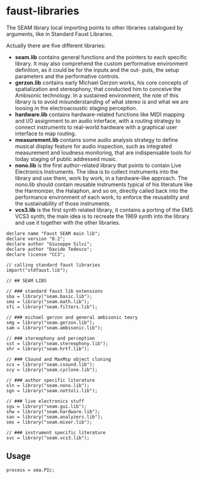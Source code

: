 # faust-libraries

The SEAM library local importing points to other libraries catalogued by arguments, like in Standard Faust Libraries.

Actually there are five different libraries:

* **seam.lib** contains general functions and the pointers to each specific library. It may also comprehend the custom performative environment definition, as it could be for the inputs and the out- puts, the setup parameters and the performative controls.
* **gerzon.lib** contains early Michael Gerzon works, his core concepts of spatialization and stereophony, that conducted him to conceive the Ambisonic technology. In a sustained environment, the role of this library is to avoid misunderstanding of what stereo is and what we are loosing in the electroacoustic staging perception.
* **hardware.lib** contains hardware-related functions like MIDI mapping and I/O assignment to an audio interface, with a routing strategy to connect instruments to real-world hardware with a graphical user interface to map routing.
* **measurement.lib** contains some audio analysis strategy to define musical display feature for audio inspection, such as integrated measurement and loudness monitoring, that are indispensable tools for today staging of public addressed music.
* **nono.lib** is the first author-related library that points to contain Live Electronics Instruments. The idea is to collect instruments into the library and use them, work by work, in a hardware-like approach. The nono.lib should contain reusable instruments typical of his literature like the Harmonizer, the Halaphon, and so on, directly called back into the performance environment of each work, to enforce the reusability and the sustainability of those instruments.
* **vcs3.lib** is the first synth related library, it contains a porting of the EMS VCS3 synth; the main idea is to recreate the 1969 synth into the library and use it together with the other libraries.

```text
declare name "Faust SEAM main lib";
declare version "0.2";
declare author "Giuseppe Silvi";
declare author "Davide Tedesco";
declare license "CC3";

// calling standard faust libraries
import("stdfaust.lib");

// ## SEAM LIBS

// ### standard faust lib extensions
sba = library("seam.basic.lib");
sma = library("seam.math.lib");
sfi = library("seam.filters.lib");

// ### michael gerzon and general ambisonic teory
smg = library("seam.gerzon.lib");
sam = library("seam.ambisonic.lib");

// ### stereophony and perception
sst = library("seam.stereophony.lib");
shr = library("seam.hrtf.lib");

// ### CSound and MaxMsp object cloning
scs = library("seam.csound.lib");
scy = library("seam.cyclone.lib");

// ### author specific literature
sln = library("seam.nono.lib");
sgn = library("seam.nottoli.lib");

// ### live electronics stuff
sgu = library("seam.gui.lib");
shw = library("seam.hardware.lib");
san = library("seam.analyzers.lib");
smx = library("seam.mixer.lib");

// ### instrument specific literature
svc = library("seam.vcs3.lib");
```

## Usage

```text
process = sma.PIc;

